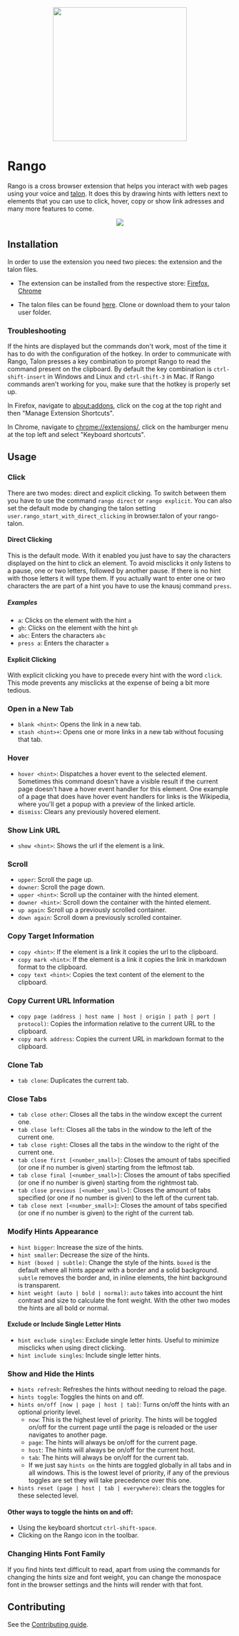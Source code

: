 <p align="center">
  <img width="300" height="300" src="images/icon.svg">
</p>

# Rango

Rango is a cross browser extension that helps you interact with web pages using your voice and [talon](https://talonvoice.com/). It does this by drawing hints with letters next to elements that you can use to click, hover, copy or show link adresses and many more features to come.

<p align="center">
  <img src="images/screenshot.png">
</p>

## Installation

In order to use the extension you need two pieces: the extension and the talon files.

- The extension can be installed from the respective store: [Firefox](https://addons.mozilla.org/en-US/firefox/addon/rango/), [Chrome](https://chrome.google.com/webstore/detail/rango/lnemjdnjjofijemhdogofbpcedhgcpmb)

- The talon files can be found [here](https://github.com/david-tejada/rango-talon). Clone or download them to your talon user folder.

### Troubleshooting

If the hints are displayed but the commands don't work, most of the time it has to do with the configuration of the hotkey. In order to communicate with Rango, Talon presses a key combination to prompt Rango to read the command present on the clipboard. By default the key combination is `ctrl-shift-insert` in Windows and Linux and `ctrl-shift-3` in Mac. If Rango commands aren't working for you, make sure that the hotkey is properly set up.

In Firefox, navigate to [about:addons](about:addons), click on the cog at the top right and then "Manage Extension Shortcuts".

In Chrome, navigate to [chrome://extensions/](chrome://extensions/), click on the hamburger menu at the top left and select "Keyboard shortcuts".

## Usage

### Click

There are two modes: direct and explicit clicking. To switch between them you have to use the command `rango direct` or `rango explicit`. You can also set the default mode by changing the talon setting `user.rango_start_with_direct_clicking` in browser.talon of your rango-talon.

#### Direct Clicking

This is the default mode. With it enabled you just have to say the characters displayed on the hint to click an element. To avoid misclicks it only listens to a pause, one or two letters, followed by another pause. If there is no hint with those letters it will type them. If you actually want to enter one or two characters the are part of a hint you have to use the knausj command `press`.

##### Examples

- `a`: Clicks on the element with the hint `a`
- `gh`: Clicks on the element with the hint `gh`
- `abc`: Enters the characters `abc`
- `press a`: Enters the character `a`

#### Explicit Clicking

With explicit clicking you have to precede every hint with the word `click`. This mode prevents any misclicks at the expense of being a bit more tedious.

### Open in a New Tab

- `blank <hint>`: Opens the link in a new tab.
- `stash <hint>+`: Opens one or more links in a new tab without focusing that tab.

### Hover

- `hover <hint>`: Dispatches a hover event to the selected element. Sometimes this command doesn't have a visible result if the current page doesn't have a hover event handler for this element. One example of a page that does have hover event handlers for links is the Wikipedia, where you'll get a popup with a preview of the linked article.
- `dismiss`: Clears any previously hovered element.

### Show Link URL

- `show <hint>`: Shows the url if the element is a link.

### Scroll

- `upper`: Scroll the page up.
- `downer`: Scroll the page down.
- `upper <hint>`: Scroll up the container with the hinted element.
- `downer <hint>`: Scroll down the container with the hinted element.
- `up again`: Scroll up a previously scrolled container.
- `down again`: Scroll down a previously scrolled container.

### Copy Target Information

- `copy <hint>`: If the element is a link it copies the url to the clipboard.
- `copy mark <hint>`: If the element is a link it copies the link in markdown format to the clipboard.
- `copy text <hint>`: Copies the text content of the element to the clipboard.

### Copy Current URL Information

- `copy page (address | host name | host | origin | path | port | protocol)`: Copies the information relative to the current URL to the clipboard.
- `copy mark address`: Copies the current URL in markdown format to the clipboard.

### Clone Tab

- `tab clone`: Duplicates the current tab.

### Close Tabs

- `tab close other`: Closes all the tabs in the window except the current one.
- `tab close left`: Closes all the tabs in the window to the left of the current one.
- `tab close right`: Closes all the tabs in the window to the right of the current one.
- `tab close first [<number_small>]`: Closes the amount of tabs specified (or one if no number is given) starting from the leftmost tab.
- `tab close final [<number_small>]`: Closes the amount of tabs specified (or one if no number is given) starting from the rightmost tab.
- `tab close previous [<number_small>]`: Closes the amount of tabs specified (or one if no number is given) to the left of the current tab.
- `tab close next [<number_small>]`: Closes the amount of tabs specified (or one if no number is given) to the right of the current tab.

### Modify Hints Appearance

- `hint bigger`: Increase the size of the hints.
- `hint smaller`: Decrease the size of the hints.
- `hint (boxed | subtle)`: Change the style of the hints. `boxed` is the default where all hints appear with a border and a solid background. `subtle` removes the border and, in inline elements, the hint background is transparent.
- `hint weight (auto | bold | normal)`: `auto` takes into account the hint contrast and size to calculate the font weight. With the other two modes the hints are all bold or normal.

#### Exclude or Include Single Letter Hints

- `hint exclude singles`: Exclude single letter hints. Useful to minimize misclicks when using direct clicking.
- `hint include singles`: Include single letter hints.

### Show and Hide the Hints

- `hints refresh`: Refreshes the hints without needing to reload the page.
- `hints toggle`: Toggles the hints on and off.
- `hints on/off [now | page | host | tab]`: Turns on/off the hints with an optional priority level.
  - `now`: This is the highest level of priority. The hints will be toggled on/off for the current page until the page is reloaded or the user navigates to another page.
  - `page`: The hints will always be on/off for the current page.
  - `host`: The hints will always be on/off for the current host.
  - `tab`: The hints will always be on/off for the current tab.
  - If we just say `hints on` the hints are toggled globally in all tabs and in all windows. This is the lowest level of priority, if any of the previous toggles are set they will take precedence over this one.
- `hints reset (page | host | tab | everywhere)`: clears the toggles for these selected level.

#### Other ways to toggle the hints on and off:

- Using the keyboard shortcut `ctrl-shift-space`.
- Clicking on the Rango icon in the toolbar.

### Changing Hints Font Family

If you find hints text difficult to read, apart from using the commands for changing the hints size and font weight, you can change the monospace font in the browser settings and the hints will render with that font.

## Contributing

See the [Contributing guide](CONTRIBUTING.md).
